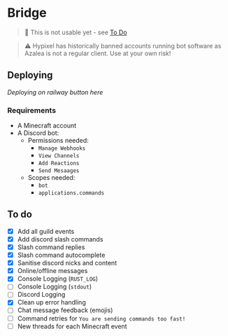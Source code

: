# Bridge

> 🛑 This is not usable yet - see [To Do](#to-do)

> ⚠️ Hypixel has historically banned accounts running bot software as Azalea is not a regular client. Use at your own risk!

## Deploying
*Deploying on railway button here*

### Requirements
- A Minecraft account
- A Discord bot:
  - Permissions needed:
    - `Manage Webhooks`
    - `View Channels`
    - `Add Reactions`
    - `Send Mesaages`
  - Scopes needed:
    - `bot`
    - `applications.commands`

## To do
- [x] Add all guild events
- [x] Add discord slash commands
- [x] Slash command replies
- [x] Slash command autocomplete
- [x] Sanitise discord nicks and content
- [x] Online/offline messages
- [x] Console Logging (`RUST_LOG`)
- [ ] Console Logging (`stdout`)
- [ ] Discord Logging
- [x] Clean up error handling
- [ ] Chat message feedback (emojis)
- [ ] Command retries for `You are sending commands too fast!`
- [ ] New threads for each Minecraft event